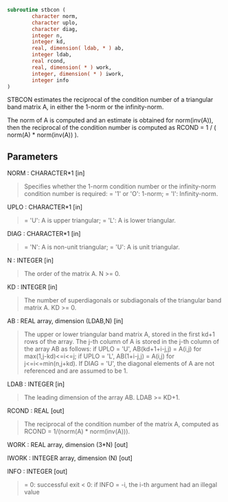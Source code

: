 ```fortran
subroutine stbcon (
        character norm,
        character uplo,
        character diag,
        integer n,
        integer kd,
        real, dimension( ldab, * ) ab,
        integer ldab,
        real rcond,
        real, dimension( * ) work,
        integer, dimension( * ) iwork,
        integer info
)
```

STBCON estimates the reciprocal of the condition number of a
triangular band matrix A, in either the 1-norm or the infinity-norm.

The norm of A is computed and an estimate is obtained for
norm(inv(A)), then the reciprocal of the condition number is
computed as
RCOND = 1 / ( norm(A) \* norm(inv(A)) ).

## Parameters
NORM : CHARACTER\*1 [in]
> Specifies whether the 1-norm condition number or the
> infinity-norm condition number is required:
> = '1' or 'O':  1-norm;
> = 'I':         Infinity-norm.

UPLO : CHARACTER\*1 [in]
> = 'U':  A is upper triangular;
> = 'L':  A is lower triangular.

DIAG : CHARACTER\*1 [in]
> = 'N':  A is non-unit triangular;
> = 'U':  A is unit triangular.

N : INTEGER [in]
> The order of the matrix A.  N >= 0.

KD : INTEGER [in]
> The number of superdiagonals or subdiagonals of the
> triangular band matrix A.  KD >= 0.

AB : REAL array, dimension (LDAB,N) [in]
> The upper or lower triangular band matrix A, stored in the
> first kd+1 rows of the array. The j-th column of A is stored
> in the j-th column of the array AB as follows:
> if UPLO = 'U', AB(kd+1+i-j,j) = A(i,j) for max(1,j-kd)<=i<=j;
> if UPLO = 'L', AB(1+i-j,j)    = A(i,j) for j<=i<=min(n,j+kd).
> If DIAG = 'U', the diagonal elements of A are not referenced
> and are assumed to be 1.

LDAB : INTEGER [in]
> The leading dimension of the array AB.  LDAB >= KD+1.

RCOND : REAL [out]
> The reciprocal of the condition number of the matrix A,
> computed as RCOND = 1/(norm(A) \* norm(inv(A))).

WORK : REAL array, dimension (3\*N) [out]

IWORK : INTEGER array, dimension (N) [out]

INFO : INTEGER [out]
> = 0:  successful exit
> < 0:  if INFO = -i, the i-th argument had an illegal value
